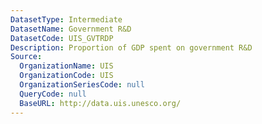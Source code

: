 ```yaml
---
DatasetType: Intermediate
DatasetName: Government R&D
DatasetCode: UIS_GVTRDP
Description: Proportion of GDP spent on government R&D
Source:
  OrganizationName: UIS
  OrganizationCode: UIS
  OrganizationSeriesCode: null
  QueryCode: null
  BaseURL: http://data.uis.unesco.org/
---
```


